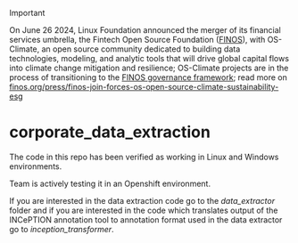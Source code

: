
> [!IMPORTANT]
> On June 26 2024, Linux Foundation announced the merger of its financial services umbrella, the Fintech Open Source Foundation ([FINOS](https://finos.org)), with OS-Climate, an open source community dedicated to building data technologies, modeling, and analytic tools that will drive global capital flows into climate change mitigation and resilience; OS-Climate projects are in the process of transitioning to the [FINOS governance framework](https://community.finos.org/docs/governance); read more on [finos.org/press/finos-join-forces-os-open-source-climate-sustainability-esg](https://finos.org/press/finos-join-forces-os-open-source-climate-sustainability-esg)

# corporate_data_extraction

The code in this repo has been verified as working in Linux and Windows environments.

Team is actively testing it in an Openshift environment.

If you are interested in the data extraction code go to the _data_extractor_ folder and
if you are interested in the code which translates output of the INCePTION annotation tool
to annotation format used in the data extractor go to _inception_transformer_.

